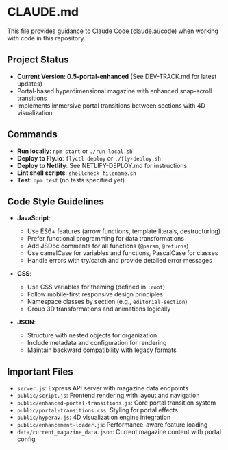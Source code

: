# CLAUDE.md

This file provides guidance to Claude Code (claude.ai/code) when working with code in this repository.

## Project Status
- **Current Version: 0.5-portal-enhanced** (See DEV-TRACK.md for latest updates)
- Portal-based hyperdimensional magazine with enhanced snap-scroll transitions
- Implements immersive portal transitions between sections with 4D visualization

## Commands
- **Run locally**: `npm start` or `./run-local.sh`
- **Deploy to Fly.io**: `flyctl deploy` or `./fly-deploy.sh`
- **Deploy to Netlify**: See NETLIFY-DEPLOY.md for instructions
- **Lint shell scripts**: `shellcheck filename.sh`
- **Test**: `npm test` (no tests specified yet)

## Code Style Guidelines
- **JavaScript**:
  - Use ES6+ features (arrow functions, template literals, destructuring)
  - Prefer functional programming for data transformations
  - Add JSDoc comments for all functions (`@param`, `@returns`)
  - Use camelCase for variables and functions, PascalCase for classes
  - Handle errors with try/catch and provide detailed error messages

- **CSS**:
  - Use CSS variables for theming (defined in `:root`)
  - Follow mobile-first responsive design principles
  - Namespace classes by section (e.g., `editorial-section`)
  - Group 3D transformations and animations logically

- **JSON**:
  - Structure with nested objects for organization
  - Include metadata and configuration for rendering
  - Maintain backward compatibility with legacy formats

## Important Files
- `server.js`: Express API server with magazine data endpoints
- `public/script.js`: Frontend rendering with layout and navigation
- `public/enhanced-portal-transitions.js`: Core portal transition system
- `public/portal-transitions.css`: Styling for portal effects
- `public/hyperav.js`: 4D visualization engine integration
- `public/enhancement-loader.js`: Performance-aware feature loading
- `data/current_magazine_data.json`: Current magazine content with portal config
